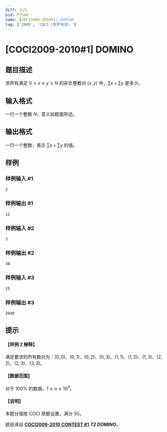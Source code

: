 ```yaml
---
diff: 入门
pid: P7540
name: [COCI2009-2010#1] DOMINO
tag: ['2009', 'COCI（克罗地亚）']
---
```

# [COCI2009-2010#1] DOMINO
## 题目描述

求所有满足 $0 \le x \le y \le N$ 的非负整数对 $(x,y)$ 中，$\sum{x} + \sum{y}$ 是多少。
## 输入格式

一行一个整数 $N$，意义如题面所述。
## 输出格式

一行一个整数，表示 $\sum{x} + \sum{y}$ 的值。
## 样例

### 样例输入 #1
```
2
```
### 样例输出 #1
```
12
```
### 样例输入 #2
```
3
```
### 样例输出 #2
```
30
```
### 样例输入 #3
```
15
```
### 样例输出 #3
```
2040
```
## 提示

#### 【样例 2 解释】

满足要求的所有数对为：$(0,0)$、$(0,1)$、$(0,2)$、$(0,3)$、$(1,1)$、$(1,2)$、$(1,3)$、$(2,2)$、$(2,3)$、$(3,3)。$

#### 【数据范围】

对于 $100\%$ 的数据，$1 \le n \le 10^3$。

#### 【说明】

本题分值按 COCI 原题设置，满分 $50$。

题目译自 [**COCI2009-2010 CONTEST #1**](https://hsin.hr/coci/archive/2009_2010/contest1_tasks.pdf) _**T2 DOMINO**_。
